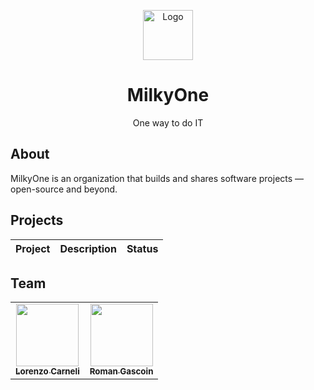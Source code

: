 <p align="center">
    <a href="https://www.milkyone.net">
    <img src="https://avatars.githubusercontent.com/u/137700609?s=200&v=4" width="80" alt="Logo" /></a>
</p>

<h1 align="center">MilkyOne</h1>

<p align="center">One way to do IT</p>

## About

MilkyOne is an organization that builds and shares software projects — open-source and beyond.

## Projects

| Project         | Description                  | Status |
|-----------------|------------------------------|--------|

## Team

<table>
  <tr>
    <td align="center"><a href="https://github.com/lcarneli"><img src="https://avatars.githubusercontent.com/u/25481821?v=4" width="100px;" alt=""/><br /><sub><b>Lorenzo Carneli</b></sub></a></td>
    <td align="center"><a href="https://github.com/rgascoin"><img src="https://avatars.githubusercontent.com/u/54111474?v=4" width="100px;" alt=""/><br /><sub><b>Roman Gascoin</b></sub></a></td>
  </tr>
</table>
